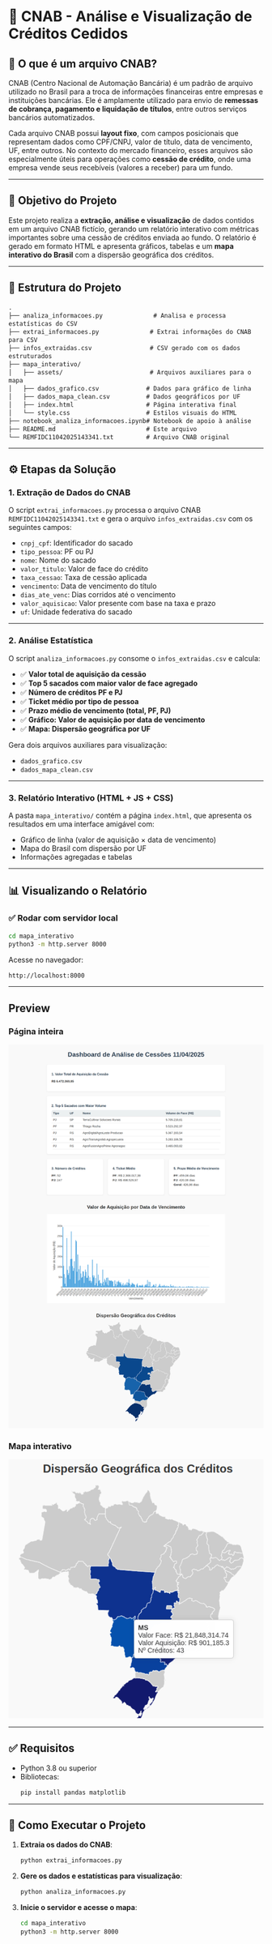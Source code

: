 # 📄 CNAB - Análise e Visualização de Créditos Cedidos

## 📌 O que é um arquivo CNAB?

CNAB (Centro Nacional de Automação Bancária) é um padrão de arquivo utilizado no Brasil para a troca de informações financeiras entre empresas e instituições bancárias. Ele é amplamente utilizado para envio de **remessas de cobrança, pagamento e liquidação de títulos**, entre outros serviços bancários automatizados.

Cada arquivo CNAB possui **layout fixo**, com campos posicionais que representam dados como CPF/CNPJ, valor de título, data de vencimento, UF, entre outros. No contexto do mercado financeiro, esses arquivos são especialmente úteis para operações como **cessão de crédito**, onde uma empresa vende seus recebíveis (valores a receber) para um fundo.

---

## 🧠 Objetivo do Projeto

Este projeto realiza a **extração, análise e visualização** de dados contidos em um arquivo CNAB fictício, gerando um relatório interativo com métricas importantes sobre uma cessão de créditos enviada ao fundo. O relatório é gerado em formato HTML e apresenta gráficos, tabelas e um **mapa interativo do Brasil** com a dispersão geográfica dos créditos.

---

## 📁 Estrutura do Projeto

```
.
├── analiza_informacoes.py              # Analisa e processa estatísticas do CSV
├── extrai_informacoes.py              # Extrai informações do CNAB para CSV
├── infos_extraidas.csv                # CSV gerado com os dados estruturados
├── mapa_interativo/
│   ├── assets/                        # Arquivos auxiliares para o mapa
│   ├── dados_grafico.csv             # Dados para gráfico de linha
│   ├── dados_mapa_clean.csv          # Dados geográficos por UF
│   ├── index.html                    # Página interativa final
│   └── style.css                     # Estilos visuais do HTML
├── notebook_analiza_informacoes.ipynb# Notebook de apoio à análise
├── README.md                         # Este arquivo
└── REMFIDC11042025143341.txt         # Arquivo CNAB original
```

---

## ⚙️ Etapas da Solução

### 1. **Extração de Dados do CNAB**
O script `extrai_informacoes.py` processa o arquivo CNAB `REMFIDC11042025143341.txt` e gera o arquivo `infos_extraidas.csv` com os seguintes campos:

- `cnpj_cpf`: Identificador do sacado
- `tipo_pessoa`: PF ou PJ
- `nome`: Nome do sacado
- `valor_titulo`: Valor de face do crédito
- `taxa_cessao`: Taxa de cessão aplicada
- `vencimento`: Data de vencimento do título
- `dias_ate_venc`: Dias corridos até o vencimento
- `valor_aquisicao`: Valor presente com base na taxa e prazo
- `uf`: Unidade federativa do sacado

---

### 2. **Análise Estatística**
O script `analiza_informacoes.py` consome o `infos_extraidas.csv` e calcula:

- ✅ **Valor total de aquisição da cessão**
- ✅ **Top 5 sacados com maior valor de face agregado**
- ✅ **Número de créditos PF e PJ**
- ✅ **Ticket médio por tipo de pessoa**
- ✅ **Prazo médio de vencimento (total, PF, PJ)**
- ✅ **Gráfico: Valor de aquisição por data de vencimento**
- ✅ **Mapa: Dispersão geográfica por UF**

Gera dois arquivos auxiliares para visualização:
- `dados_grafico.csv`
- `dados_mapa_clean.csv`

---

### 3. **Relatório Interativo (HTML + JS + CSS)**
A pasta `mapa_interativo/` contém a página `index.html`, que apresenta os resultados em uma interface amigável com:

- Gráfico de linha (valor de aquisição × data de vencimento)
- Mapa do Brasil com dispersão por UF
- Informações agregadas e tabelas

---

## 📊 Visualizando o Relatório

### ✅ Rodar com servidor local

```bash
cd mapa_interativo
python3 -m http.server 8000
```

Acesse no navegador:
```
http://localhost:8000
```
---

## Preview

### Página inteira
<img src="assets/preview.png">

### Mapa interativo
<img src="assets/mapa.png">

---


## ✅ Requisitos

- Python 3.8 ou superior
- Bibliotecas:
  ```bash
  pip install pandas matplotlib
  ```

---

## 🚀 Como Executar o Projeto

1. **Extraia os dados do CNAB**:
   ```bash
   python extrai_informacoes.py
   ```

2. **Gere os dados e estatísticas para visualização**:
   ```bash
   python analiza_informacoes.py
   ```

3. **Inicie o servidor e acesse o mapa**:
   ```bash
   cd mapa_interativo
   python3 -m http.server 8000
   ```


